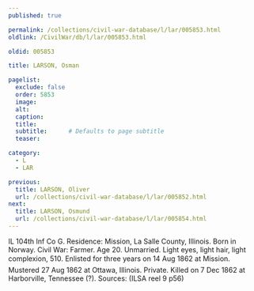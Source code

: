 ```yaml
---
published: true

permalink: /collections/civil-war-database/l/lar/005853.html
oldlink: /CivilWar/db/l/lar/005853.html

oldid: 005853

title: LARSON, Osman

pagelist:
  exclude: false
  order: 5853
  image: 
  alt:
  caption:
  title:
  subtitle:      # Defaults to page subtitle
  teaser:

category: 
  - L 
  - LAR

previous:
  title: LARSON, Oliver
  url: /collections/civil-war-database/l/lar/005852.html  
next:
  title: LARSON, Osmund
  url: /collections/civil-war-database/l/lar/005854.html   
---
```

IL 104th Inf Co G. Residence: Mission, La Salle County, Illinois. Born in Norway. Civil War: Farmer. Age 20. Unmarried. Light eyes, light hair, light complexion, 5&#146;10&#148;. Enlisted for three years on 14 Aug 1862 at Mission. Mustered 27 Aug 1862 at Ottawa, Illinois. Private. Killed on 7 Dec 1862 at Harborville, Tennessee (?). Sources: (ILSA reel 9 p56)